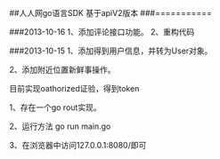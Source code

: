 ##人人网go语言SDK 基于apiV2版本
###===========

###2013-10-16
1、添加评论接口功能。
2、重构代码

###2013-10-15 
1、添加得到用户信息，并转为User对象。

2、添加附近位置新鲜事操作。

目前实现oathorized证验，得到token

1、存在一个go rout实现。

2、运行方法 go run main.go

3、在浏览器中访问127.0.0.1:8080/即可



